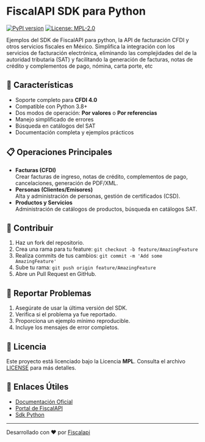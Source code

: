 # FiscalAPI SDK para Python

[![PyPI version](https://badge.fury.io/py/fiscalapi.svg)](https://badge.fury.io/py/fiscalapi)
[![License: MPL-2.0](https://img.shields.io/badge/License-MPL_2.0-blue.svg)](https://github.com/FiscalAPI/fiscalapi-python/blob/main/LICENSE.txt)

Ejemplos del SDK de FiscalAPI para python, la API de facturación CFDI y otros servicios fiscales en México. Simplifica la integración con los servicios de facturación electrónica, eliminando las complejidades del de la autoridad tributaria (SAT) y facilitando la generación de facturas, notas de crédito y complementos de pago, nómina, carta porte, etc
## 🚀 Características

- Soporte completo para **CFDI 4.0**
- Compatible con Python 3.8+
- Dos modos de operación: **Por valores** o **Por referencias**
- Manejo simplificado de errores
- Búsqueda en catálogos del SAT
- Documentación completa y ejemplos prácticos



## 📋 Operaciones Principales

- **Facturas (CFDI)**  
  Crear facturas de ingreso, notas de crédito, complementos de pago, cancelaciones, generación de PDF/XML.
- **Personas (Clientes/Emisores)**  
  Alta y administración de personas, gestión de certificados (CSD).
- **Productos y Servicios**  
  Administración de catálogos de productos, búsqueda en catálogos SAT.

## 🤝 Contribuir

1. Haz un fork del repositorio.
2. Crea una rama para tu feature: `git checkout -b feature/AmazingFeature`
3. Realiza commits de tus cambios: `git commit -m 'Add some AmazingFeature'`
4. Sube tu rama: `git push origin feature/AmazingFeature`
5. Abre un Pull Request en GitHub.

## 🐛 Reportar Problemas

1. Asegúrate de usar la última versión del SDK.
2. Verifica si el problema ya fue reportado.
3. Proporciona un ejemplo mínimo reproducible.
4. Incluye los mensajes de error completos.

## 📄 Licencia

Este proyecto está licenciado bajo la Licencia **MPL**. Consulta el archivo [LICENSE](LICENSE.txt) para más detalles.

## 🔗 Enlaces Útiles

- [Documentación Oficial](https://docs.fiscalapi.com)
- [Portal de FiscalAPI](https://fiscalapi.com)
- [Sdk Python](https://github.com/FiscalAPI/fiscalapi-python)

---

Desarrollado con ❤️ por [Fiscalapi](https://www.fiscalapi.com)

